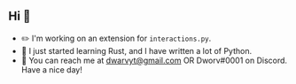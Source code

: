 ## Hi 👋
- ✏️ I'm working on an extension for `interactions.py`.
- 🧠 I just started learning Rust, and I have written a lot of Python.
- 💬 You can reach me at dwarvyt@gmail.com OR Dworv#0001 on Discord.
Have a nice day!
